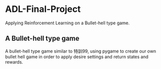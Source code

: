 # ADL-Final-Project
Applying Reinforcement Learning on a Bullet-hell type game.

## A Bullet-hell type game
A bullet-hell type game similar to 特訓99, using pygame to create our own bullet hell game in order to apply desire settings and return states and rewards.
